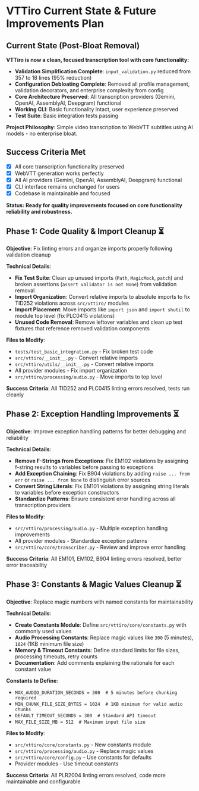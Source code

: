 # VTTiro Current State & Future Improvements Plan

## Current State (Post-Bloat Removal)

**VTTiro is now a clean, focused transcription tool with core functionality:**

- **Validation Simplification Complete**: `input_validation.py` reduced from 357 to 18 lines (95% reduction)
- **Configuration Debloating Complete**: Removed all profile management, validation decorators, and enterprise complexity from config
- **Core Architecture Preserved**: All transcription providers (Gemini, OpenAI, AssemblyAI, Deepgram) functional
- **Working CLI**: Basic functionality intact, user experience preserved
- **Test Suite**: Basic integration tests passing

**Project Philosophy**: Simple video transcription to WebVTT subtitles using AI models - no enterprise bloat.

## Success Criteria Met
- [x] All core transcription functionality preserved
- [x] WebVTT generation works perfectly  
- [x] All AI providers (Gemini, OpenAI, AssemblyAI, Deepgram) functional
- [x] CLI interface remains unchanged for users
- [x] Codebase is maintainable and focused

**Status: Ready for quality improvements focused on core functionality reliability and robustness.**

## Phase 1: Code Quality & Import Cleanup ⏳

**Objective**: Fix linting errors and organize imports properly following validation cleanup

**Technical Details**:
- **Fix Test Suite**: Clean up unused imports (`Path`, `MagicMock`, `patch`) and broken assertions (`assert validator is not None`) from validation removal
- **Import Organization**: Convert relative imports to absolute imports to fix TID252 violations across `src/vttiro/` modules
- **Import Placement**: Move imports like `import json` and `import shutil` to module top level (fix PLC0415 violations)
- **Unused Code Removal**: Remove leftover variables and clean up test fixtures that reference removed validation components

**Files to Modify**:
- `tests/test_basic_integration.py` - Fix broken test code
- `src/vttiro/__init__.py` - Convert relative imports
- `src/vttiro/utils/__init__.py` - Convert relative imports 
- All provider modules - Fix import organization
- `src/vttiro/processing/audio.py` - Move imports to top level

**Success Criteria**: All TID252 and PLC0415 linting errors resolved, tests run cleanly

## Phase 2: Exception Handling Improvements ⏳

**Objective**: Improve exception handling patterns for better debugging and reliability

**Technical Details**:
- **Remove F-Strings from Exceptions**: Fix EM102 violations by assigning f-string results to variables before passing to exceptions
- **Add Exception Chaining**: Fix B904 violations by adding `raise ... from err` or `raise ... from None` to distinguish error sources
- **Convert String Literals**: Fix EM101 violations by assigning string literals to variables before exception constructors
- **Standardize Patterns**: Ensure consistent error handling across all transcription providers

**Files to Modify**:
- `src/vttiro/processing/audio.py` - Multiple exception handling improvements
- All provider modules - Standardize exception patterns
- `src/vttiro/core/transcriber.py` - Review and improve error handling

**Success Criteria**: All EM101, EM102, B904 linting errors resolved, better error traceability

## Phase 3: Constants & Magic Values Cleanup ⏳

**Objective**: Replace magic numbers with named constants for maintainability

**Technical Details**:
- **Create Constants Module**: Define `src/vttiro/core/constants.py` with commonly used values
- **Audio Processing Constants**: Replace magic values like `300` (5 minutes), `1024` (1KB minimum file size)
- **Memory & Timeout Constants**: Define standard limits for file sizes, processing timeouts, retry counts
- **Documentation**: Add comments explaining the rationale for each constant value

**Constants to Define**:
- `MAX_AUDIO_DURATION_SECONDS = 300  # 5 minutes before chunking required`
- `MIN_CHUNK_FILE_SIZE_BYTES = 1024  # 1KB minimum for valid audio chunks`
- `DEFAULT_TIMEOUT_SECONDS = 300  # Standard API timeout`
- `MAX_FILE_SIZE_MB = 512  # Maximum input file size`

**Files to Modify**:
- `src/vttiro/core/constants.py` - New constants module
- `src/vttiro/processing/audio.py` - Replace magic values
- `src/vttiro/core/config.py` - Use constants for defaults
- Provider modules - Use timeout constants

**Success Criteria**: All PLR2004 linting errors resolved, code more maintainable and configurable